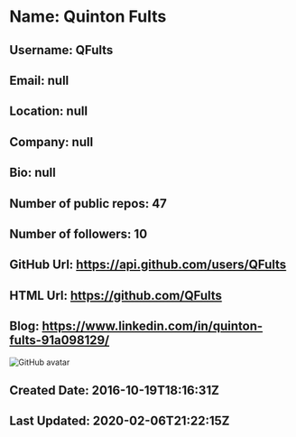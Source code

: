 
# Name: Quinton Fults
## Username: QFults
## Email: null
## Location: null
## Company: null
## Bio: null
## Number of public repos: 47
## Number of followers: 10
## GitHub Url: https://api.github.com/users/QFults
## HTML Url: https://github.com/QFults
## Blog: https://www.linkedin.com/in/quinton-fults-91a098129/
![GitHub avatar](https://avatars0.githubusercontent.com/u/22942831?v=4)
## Created Date: 2016-10-19T18:16:31Z
## Last Updated: 2020-02-06T21:22:15Z
